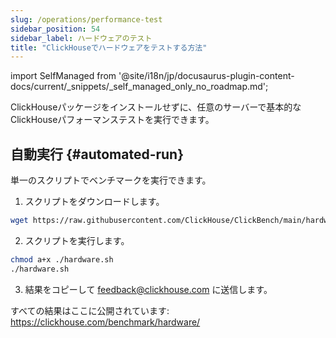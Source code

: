```yaml
---
slug: /operations/performance-test
sidebar_position: 54
sidebar_label: ハードウェアのテスト
title: "ClickHouseでハードウェアをテストする方法"
---
```


import SelfManaged from '@site/i18n/jp/docusaurus-plugin-content-docs/current/_snippets/_self_managed_only_no_roadmap.md';

<SelfManaged />

ClickHouseパッケージをインストールせずに、任意のサーバーで基本的なClickHouseパフォーマンステストを実行できます。


## 自動実行 {#automated-run}

単一のスクリプトでベンチマークを実行できます。

1. スクリプトをダウンロードします。
```bash
wget https://raw.githubusercontent.com/ClickHouse/ClickBench/main/hardware/hardware.sh
```

2. スクリプトを実行します。
```bash
chmod a+x ./hardware.sh
./hardware.sh
```

3. 結果をコピーして feedback@clickhouse.com に送信します。

すべての結果はここに公開されています: https://clickhouse.com/benchmark/hardware/
